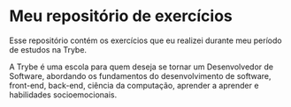 # Meu repositório de exercícios
Esse repositório contém os exercícios que eu realizei durante meu período de estudos na Trybe.

A Trybe é uma escola para quem deseja se tornar um Desenvolvedor de Software, abordando os fundamentos do desenvolvimento de software, front-end, back-end, ciência da computação, aprender a aprender e habilidades socioemocionais.